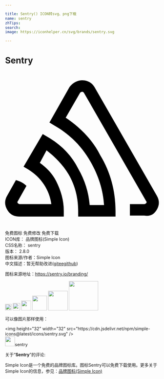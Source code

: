 ```yaml
---

title: Sentry() ICON转svg、png下载
name: sentry
zhTips: 
search: 
image: https://iconhelper.cn/svg/brands/sentry.svg

---
```


# Sentry  <small style="font-size: 60%;font-weight: 100"></small>

<div id="svg" class="svg-wrap">
<svg role="img" viewBox="0 0 24 24" xmlns="http://www.w3.org/2000/svg"><title>Sentry icon</title><path d="M23.663 21.572c.449-.748.449-1.496 0-2.244l-9.72-16.897c-.447-.747-1.195-1.048-1.943-1.048s-1.495.449-1.943 1.048L6.916 7.963l.748.449c2.393 1.346 4.336 3.289 5.682 5.682 1.197 2.094 1.944 4.336 2.094 6.73h-2.243c-.149-1.945-.748-3.889-1.794-5.684-1.047-2.093-2.692-3.738-4.785-4.935l-.749-.447-2.99 5.084.747.449c1.944 1.195 3.29 3.139 3.589 5.383H2.28c-.149 0-.3-.15-.3-.15s-.148-.15 0-.299l1.348-2.393c-.449-.447-1.048-.748-1.646-.896L.336 19.329c-.449.748-.449 1.496 0 2.244.448.746 1.046 1.045 1.943 1.045h6.879v-.896c0-1.645-.449-3.141-1.196-4.637-.599-1.195-1.496-2.093-2.542-2.84L6.467 12.3c1.347 1.046 2.543 2.243 3.439 3.739 1.047 1.793 1.496 3.738 1.496 5.682v.896h5.831v-.896c0-2.99-.747-5.982-2.392-8.673-1.197-2.394-3.141-4.337-5.385-5.833L11.7 3.328c.151-.15.3-.15.3-.15.15 0 .15 0 .299.15l9.721 16.896c.148.148 0 .299 0 .299s-.15.15-.3.15h-2.243v1.795h2.243c.896.149 1.495-.15 1.943-.896z"/></svg>
</div>
<detail full-name='sentry'></detail>

<div class="detail-page">
<p>
<span><span class="badge-success badge">免费图标</span> <span class="badge-success badge">免费修改</span>  <span class="badge-success badge">免费下载</span> </span>
<br/>
<span>
ICON库：
<span class="badge-secondary badge">品牌图标(Simple Icon)</span> 
</span>
<br/>
<span>
CSS名称：
<span class="badge-secondary badge">sentry</span> 
</span>

<br/>
<span>
版本：
<span class="badge-secondary badge">2.8.0</span> 
</span>
<br/>
<span>图标来源/作者：<span class="badge-light badge">Simple Icon</span></span> 
<br/>
<span class="zh-detail">中文描述：暂无<span class="help-link"><span>帮助改进</span>(<a href="https://gitee.com/liuwave/icon-helper/edit/master/json/brands/sentry.json" target="_blank" rel="noopener noreferrer">gitee</a><a href="https://github.com/liuwave/icon-helper/edit/master/json/brands/sentry.json" target="_blank" rel="noopener noreferrer">github</a></span>)</span><br/>
</p>
</div><div class="description description alert alert-light"><p>图标来源地址：<a href="https://sentry.io/branding/" target="_blank" rel="noopener noreferrer">https://sentry.io/branding/</a></p></div>
<div class="alert alert-dark">
<img height="21" width="21" src="https://cdn.jsdelivr.net/npm/simple-icons@latest/icons/sentry.svg" />
<img height="24" width="24" src="https://cdn.jsdelivr.net/npm/simple-icons@latest/icons/sentry.svg" />
<img height="32" width="32" src="https://cdn.jsdelivr.net/npm/simple-icons@latest/icons/sentry.svg" />
<img height="48" width="48" src="https://cdn.jsdelivr.net/npm/simple-icons@latest/icons/sentry.svg" />
<img height="64" width="64" src="https://cdn.jsdelivr.net/npm/simple-icons@latest/icons/sentry.svg" />
<img height="96" width="96" src="https://cdn.jsdelivr.net/npm/simple-icons@latest/icons/sentry.svg" />

</div>
<div>
  <p>可以像图片那样使用：    
  </p>
  <div class="alert alert-primary" style="font-size: 14px">
    &lt;img height="32" width="32" src="https://cdn.jsdelivr.net/npm/simple-icons@latest/icons/sentry.svg" /&gt;
    <copy-btn content='<img height="32" width="32" src="https://cdn.jsdelivr.net/npm/simple-icons@latest/icons/sentry.svg" />'></copy-btn>
  </div>
  <div class="alert alert-secondary">
    <img height="32" width="32" src="https://cdn.jsdelivr.net/npm/simple-icons@latest/icons/sentry.svg" />sentry
    <copy-btn content="sentry" btn-title="复制图标名称"></copy-btn>
  </div>
</div>
<div class="icon-detail__container">
<p>关于“<b>Sentry</b>”的评论:</p>
</div>
<Vssue title="关于“Sentry”的评论" />
<div><p>Simple Icon是一个免费的品牌图标库。图标Sentry可以免费下载使用。更多关于  Simple Icon的信息，参见：<a target="_blank" href="https://iconhelper.cn/brands.html">品牌图标(Simple Icon)</a>
</p></div>
